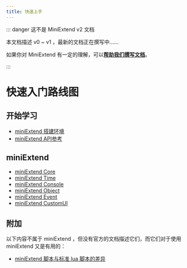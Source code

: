 ```yaml
---
title: 快速上手
---
```




::: danger 这不是 MiniExtend v2 文档

本文档描述 v0 ~ v1 ，最新的文档正在撰写中……

如果你对 MiniExtend 有一定的理解，可以[**帮助我们撰写文档**](https://github.com/kaikaibenkai/MiniExtendDoc)。

:::


# 快速入门路线图

## 开始学习

- [miniExtend 搭建环境](/guide/environment.html)
- [miniExtend API参考](/api/)

## miniExtend

- [miniExtend Core](/guide/core.html)
- [miniExtend Time](/api/time.html)
- [miniExtend Console](/api/console.html)
- [miniExtend Object](/api/object.html)
- [miniExtend Event](/api/event.html)
- [miniExtend CustomUI](/api/ui.html)

## 附加

以下内容不属于 miniExtend ，但没有官方的文档描述它们，而它们对于使用 miniExtend 又是有用的：
- [miniExtend 脚本与标准 lua 脚本的差异](./difference.html)